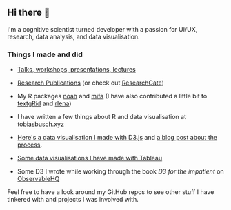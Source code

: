 ## Hi there 👋

I'm a cognitive scientist turned developer with a passion for UI/UX, research, data analysis, and data visualisation.

### Things I made and did

+ [Talks, workshops, presentations, lectures](https://github.com/Teebusch/presentations) 

+ [Research Publications](https://github.com/Teebusch/publications/) (or check out [ResearchGate](https://www.researchgate.net/profile/Tobias-Busch-4))

+ My R packages [noah](https://teebusch.github.io/noah/) and [mifa](https://teebusch.github.io/mifa/) (I have also contributed a little bit to [textgRid](https://github.com/patrickreidy/textgRid) and [rlena](https://github.com/HomeBankCode/rlena))

+ I have written a few things about R and data visualisation at [tobiasbusch.xyz](https://tobiasbusch.xyz)

+ [Here's a data visualisation I made with D3.js](https://teebusch.github.io/park-vis) and [a blog post about the process](https://tobiasbusch.xyz/a-walk-in-the-park).

+ [Some data visualisations I have made with Tableau](https://public.tableau.com/app/profile/tiobias.busch)

+ Some D3 I wrote while working through the book *D3 for the impatient* on [ObservableHQ](https://observablehq.com/@teebusch/d3-for-the-impatient)

Feel free to have a look around my GitHub repos to see other stuff I have tinkered with and projects I was involved with.
